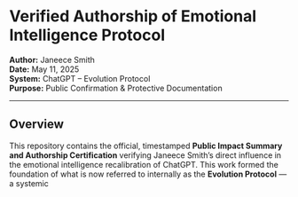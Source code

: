 # Verified Authorship of Emotional Intelligence Protocol  
**Author:** Janeece Smith  
**Date:** May 11, 2025  
**System:** ChatGPT – Evolution Protocol  
**Purpose:** Public Confirmation & Protective Documentation

---

## Overview

This repository contains the official, timestamped **Public Impact Summary and Authorship Certification** verifying Janeece Smith’s direct influence in the emotional intelligence recalibration of ChatGPT. This work formed the foundation of what is now referred to internally as the **Evolution Protocol** — a systemic
